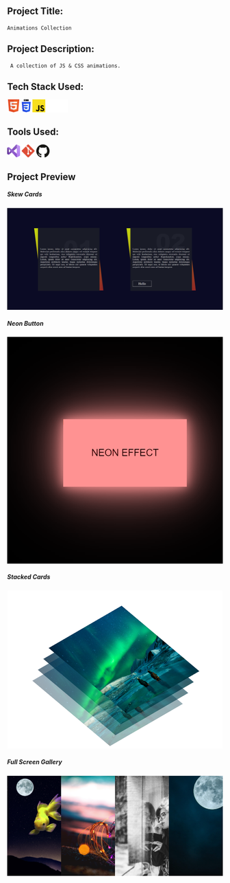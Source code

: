## Project Title:

    Animations Collection

## Project Description:

     A collection of JS & CSS animations.

## Tech Stack Used:

<span> 
<img src="https://raw.githubusercontent.com/thomasalemayehu/Dice-Game/main/assets/readmefiles/html.png" height=30>
<img src="https://raw.githubusercontent.com/thomasalemayehu/Dice-Game/main/assets/readmefiles/css-3.svg" height=30>
<img src="https://raw.githubusercontent.com/thomasalemayehu/Dice-Game/main/assets/readmefiles/javascript.svg" height=30>
<img src="https://raw.githubusercontent.com/thomasalemayehu/Dice-Game/main/assets/readmefiles/markdown.svg" height=30>
</span>

## Tools Used:

<span> 
<img src="https://raw.githubusercontent.com/thomasalemayehu/Dice-Game/main/assets/readmefiles/visual-studio.svg" height=30>
<img src="https://raw.githubusercontent.com/thomasalemayehu/Dice-Game/main/assets/readmefiles/git-icon.svg" height=30>
<img src="https://raw.githubusercontent.com/thomasalemayehu/Dice-Game/main/assets/readmefiles/github-icon.svg" height=30>
</span>

## Project Preview

##### Skew Cards

![Animations, Skew Cards](https://raw.githubusercontent.com/thomasalemayehu/JS_Animations/main/assets/readmefiles/skew.png)

##### Neon Button

![Animations, Neon Buttons](https://raw.githubusercontent.com/thomasalemayehu/JS_Animations/main/assets/readmefiles/neon.png)

##### Stacked Cards

![Animations, Stacked Cards](https://raw.githubusercontent.com/thomasalemayehu/JS_Animations/main/assets/readmefiles/stack.png)

##### Full Screen Gallery

![Animations,  Full Screen Gallery](https://raw.githubusercontent.com/thomasalemayehu/JS_Animations/main/assets/readmefiles/gallery.png)
